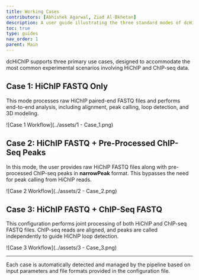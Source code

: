 ```yaml
---
title: Working Cases
contributors: [Abhishek Agarwal, Ziad Al-Bkhetan]
description: A user guide illustrating the three standard modes of dcHiChIP pipeline execution using test-case diagrams.
toc: true
type: guides
nav_order: 1
parent: Main
---
```


dcHiChIP supports three primary use cases, designed to accommodate the most common experimental scenarios involving HiChIP and ChIP-seq data.


## Case 1: HiChIP FASTQ Only

This mode processes raw HiChIP paired-end FASTQ files and performs end-to-end analysis, including alignment, peak calling, loop detection, and 3D modeling.

![Case 1 Workflow](../assets/1 - Case_1.png)



## Case 2: HiChIP FASTQ + Pre-Processed ChIP-Seq Peaks

In this mode, the user provides raw HiChIP FASTQ files along with pre-processed ChIP-seq peaks in **narrowPeak** format. This bypasses the need for peak calling from HiChIP reads.

![Case 2 Workflow](../assets/2 - Case_2.png)



## Case 3: HiChIP FASTQ + ChIP-Seq FASTQ

This configuration performs joint processing of both HiChIP and ChIP-seq FASTQ files. ChIP-seq reads are aligned, and peaks are called independently to guide HiChIP loop detection.

![Case 3 Workflow](../assets/3 - Case_3.png)

---

Each case is automatically detected and managed by the pipeline based on input parameters and file formats provided in the configuration file.

